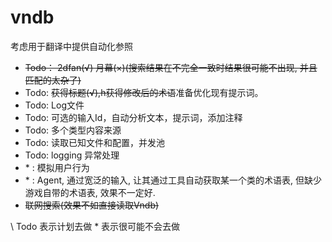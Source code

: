 # vndb
考虑用于翻译中提供自动化参照

- ~~Todo： 2dfan(√) 月幕(×)(搜索结果在不完全一致时结果很可能不出现, 并且匹配的太杂了)~~
- Todo: ~~获得标题(√),h获得修改后的术语~~准备优化现有提示词。
- Todo: Log文件
- Todo: 可选的输入Id，自动分析文本，提示词，添加注释
- Todo: 多个类型内容来源
- Todo: 读取已知文件和配置，并发池
- Todo: logging 异常处理
- \* : 模拟用户行为
- \* : Agent, 通过宽泛的输入, 让其通过工具自动获取某一个类的术语表, 但缺少游戏自带的术语表, 效果不一定好.
- ~~联网搜索(效果不如直接读取Vndb)~~

\ Todo 表示计划去做
\* 表示很可能不会去做
